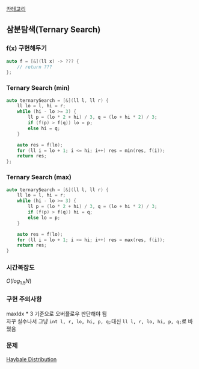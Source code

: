 [카테고리](/README.md)
## 삼분탐색(Ternary Search)
### f(x) 구현해두기
```cpp
auto f = [&](ll x) -> ??? {
    // return ???
};
```
### Ternary Search (min)
```cpp
auto ternarySearch = [&](ll l, ll r) {
    ll lo = l, hi = r;
    while (hi - lo >= 3) {
        ll p = (lo * 2 + hi) / 3, q = (lo + hi * 2) / 3;
        if (f(p) > f(q)) lo = p;
        else hi = q;
    }

    auto res = f(lo);
    for (ll i = lo + 1; i <= hi; i++) res = min(res, f(i));
    return res;
};
```
### Ternary Search (max)
```cpp
auto ternarySearch = [&](ll l, ll r) {
    ll lo = l, hi = r;
    while (hi - lo >= 3) {
        ll p = (lo * 2 + hi) / 3, q = (lo + hi * 2) / 3;
        if (f(p) > f(q)) hi = q;
        else lo = p;
    }

    auto res = f(lo);
    for (ll i = lo + 1; i <= hi; i++) res = max(res, f(i));
    return res;
}
```
### 시간복잡도 
$O(log_{1.5}N)$   

### 구현 주의사항
maxIdx * 3 기준으로 오버플로우 판단해야 됨   
자꾸 실수나서 그냥 `int l, r, lo, hi, p, q;`대신 `ll l, r, lo, hi, p, q;`로 바꿨음

### 문제
[Haybale Distribution](https://www.acmicpc.net/problem/31059)